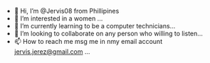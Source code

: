 - 👋 Hi, I’m @Jervis08 from Phillipines 
- 👀 I’m interested in a women ...
- 🌱 I’m currently learning to be a computer technicians...
- 💞️ I’m looking to collaborate on any person who willing to listen...
- 📫 How to reach me msg me in nmy email account jervis.jerez@gmail.com ...

<!---
Jervis08/Jervis08 is a ✨ special ✨ repository because its `README.md` (this file) appears on your GitHub profile.
You can click the Preview link to take a look at your changes.
--->
